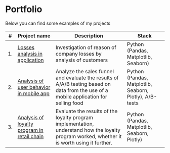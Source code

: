 # Portfolio

Below you can find some examples of my projects

| #    | Project name                | Description                                                     | Stack                                                         |
| ---- | ------------------------------------------------------------ | ------------------------------------------------------------ | ------------------------------------------------------------ |
| 1.   | [Losses analysis in application](https://github.com/) | Investigation of reason of company losses by analysis of customers | Python (Pandas, Matplotlib, Seaborn)       |
| 2.   | [Analysis of user behavior in mobile app](https://github.com/) | Analyze the sales funnel and evaluate the results of A/A/B testing based on data from the use of a mobile application for selling food | Python (Pandas, Matplotlib, Seaborn, Plotly), A/B-tests |
| 3.   | [Analysis of loyalty program in retail chain](https://github.com/) | Evaluate the results of the loyalty program implementation, understand how the loyalty program worked, whether it is worth using it further.| Python (Pandas, Matplotlib, Seaborn, Plotly) |
